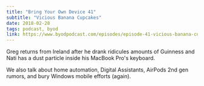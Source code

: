 ```yaml
---
title: "Bring Your Own Device 41"
subtitle: "Vicious Banana Cupcakes"
date: 2018-02-28
tags: podcast, byod
link: https://www.byodpodcast.com/episodes/episode-41-vicious-banana-cupcakes/28/2/2018
---
```

Greg returns from Ireland after he drank ridicules amounts of Guinness and Nati has a dust particle inside his MacBook Pro's keyboard.

We also talk about home automation, Digital Assistants, AirPods 2nd gen rumors, and bury Windows mobile efforts (again).
